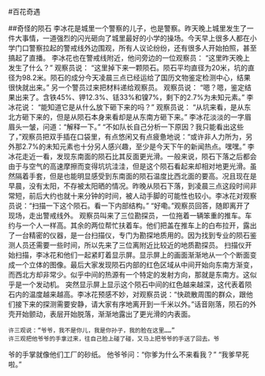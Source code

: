 #百花奇遇

##奇怪的陨石
李冰花是城里一个警察的儿子，也是警察。昨天晚上城里发生了一件大事情，一道强烈的闪光砸向了城里最好的小学的操场。今天早上很多人都在小学门口警察拉起的警戒线外边围观，所有人议论纷纷，还有很多人开始拍照，甚至搞起了直播。
李冰花也在警戒线附近，他问旁边的一位观察员：
“这里昨天晚上发生了什么？”
观察员说：
“这里掉下来一颗陨石。陨石平均直径为20米，坑的直径为98.2米。陨石的成分今天凌晨三点已经运给了国历文物鉴定检测中心，结果很快就出来。”
另一个警员过来把材料递给观察员。
观察员说：
“嗯？嗯，鉴定结果出来了。含铁45%、钾12.3%、铥33%和镍7%，剩下的2.7%为未知元素。”
李冰花说：
“能知道它是从什么放下砸下来的吗？”
观察员说：
“从坑来看，是从东北方砸下来的，但是从陨石本身来看却是从东南方砸下来。”
李冰花淡淡的一字眉眉头一皱，问道：“解释一下。”
“不如队长自己分析一下原因？我只能看出这些了，”观察员把双手插在口袋里，有点悠闲又有点疲惫地说：“或许非人力所为，另外那2.7%的未知元素也十分另人感兴趣，至少是今天下午的新闻热点。嘿嘿。”
李冰花走近一看，发现东南面的陨石比其反面更光滑。一般来说，陨石下落之后都会由于与空气的高速摩擦而变得坑坑洼洼，但是这个陨石看起来却相对地更光滑。虽然隔着手套，但是也能明显感受到东南面的陨石温度比西北面的要高。况且现在是早晨，没有太阳，不存被太阳晒的情况。昨晚从陨石下落，到凌晨三点这段时间非常短，前后大约也就十来分钟的时间，被人动手脚的可能性也较小。李冰花对观察员说：“扫描一下这个陨石。看一下内部结构。”
“好嘞。”观察员回答，随即离开了现场，走出警戒线外。
观察员叫来了三位勘探员，一位拖着一辆笨重的推车。车约与一个人一样高。其余的两位帮忙扶着车。他们把盖在推车上的白布拉开，露出了一台精密的仪器，是一台扫描仪，专门为勘探地质用的。因为找到专业的陨石鉴测人员还需要一些时间，所以先来了三位离附近比较近的地质勘探员。
扫描仪开始扫描，李冰花和他们一起紧盯着显示屏。显示屏上的画面渐渐地从一个个断面变成一个立体的图像。最后大家发现陨石内部的红色区域从中间开始向东南方渐变，而西北方却非常少。似乎中间的热源有一个特定的发射方向，那就是东南方。这似乎是一个发动机。
突然显示屏上显示这个陨石中间的红色越来越深，这代表着陨石内的温度越来越高。李冰花预感不妙，对观察员说：“快疏散周围的群众，跟他们接下来的探测需要安静，请大家有序地离开到一千米以外。”话音刚落，陨石的外壳开始颤动，表层开始脱落，渐渐地露出了更光滑的内表面。



    许三观说：“爷爷，我不是你儿，我是你孙子，我的脸在这里……”
    许三观把他爷爷的手拿过来，往自己脸上碰了碰，又马上把爷爷的手送了回去。爷
爷的手掌就像他们工厂的砂纸。
    他爷爷问：“你爹为什么不来看我？”
    “我爹早死啦。”
